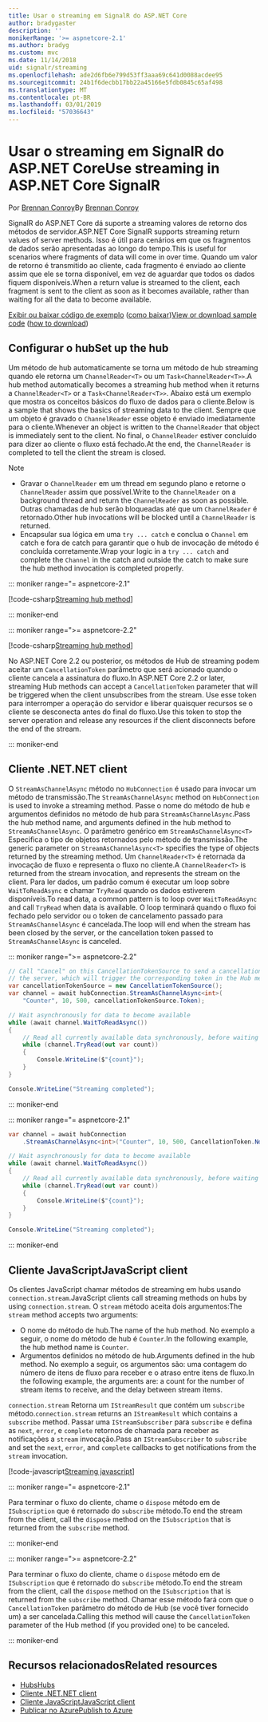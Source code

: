 ```yaml
---
title: Usar o streaming em SignalR do ASP.NET Core
author: bradygaster
description: ''
monikerRange: '>= aspnetcore-2.1'
ms.author: bradyg
ms.custom: mvc
ms.date: 11/14/2018
uid: signalr/streaming
ms.openlocfilehash: ade2d6fb6e799d53ff3aaa69c641d0088acdee95
ms.sourcegitcommit: 24b1f6decbb17bb22a45166e5fdb0845c65af498
ms.translationtype: MT
ms.contentlocale: pt-BR
ms.lasthandoff: 03/01/2019
ms.locfileid: "57036643"
---
```

# <a name="use-streaming-in-aspnet-core-signalr"></a><span data-ttu-id="ff311-102">Usar o streaming em SignalR do ASP.NET Core</span><span class="sxs-lookup"><span data-stu-id="ff311-102">Use streaming in ASP.NET Core SignalR</span></span>

<span data-ttu-id="ff311-103">Por [Brennan Conroy](https://github.com/BrennanConroy)</span><span class="sxs-lookup"><span data-stu-id="ff311-103">By [Brennan Conroy](https://github.com/BrennanConroy)</span></span>

<span data-ttu-id="ff311-104">SignalR do ASP.NET Core dá suporte a streaming valores de retorno dos métodos de servidor.</span><span class="sxs-lookup"><span data-stu-id="ff311-104">ASP.NET Core SignalR supports streaming return values of server methods.</span></span> <span data-ttu-id="ff311-105">Isso é útil para cenários em que os fragmentos de dados serão apresentadas ao longo do tempo.</span><span class="sxs-lookup"><span data-stu-id="ff311-105">This is useful for scenarios where fragments of data will come in over time.</span></span> <span data-ttu-id="ff311-106">Quando um valor de retorno é transmitido ao cliente, cada fragmento é enviado ao cliente assim que ele se torna disponível, em vez de aguardar que todos os dados fiquem disponíveis.</span><span class="sxs-lookup"><span data-stu-id="ff311-106">When a return value is streamed to the client, each fragment is sent to the client as soon as it becomes available, rather than waiting for all the data to become available.</span></span>

<span data-ttu-id="ff311-107">[Exibir ou baixar código de exemplo](https://github.com/aspnet/Docs/tree/live/aspnetcore/signalr/streaming/sample) ([como baixar](xref:index#how-to-download-a-sample))</span><span class="sxs-lookup"><span data-stu-id="ff311-107">[View or download sample code](https://github.com/aspnet/Docs/tree/live/aspnetcore/signalr/streaming/sample) ([how to download](xref:index#how-to-download-a-sample))</span></span>

## <a name="set-up-the-hub"></a><span data-ttu-id="ff311-108">Configurar o hub</span><span class="sxs-lookup"><span data-stu-id="ff311-108">Set up the hub</span></span>

<span data-ttu-id="ff311-109">Um método de hub automaticamente se torna um método de hub streaming quando ele retorna um `ChannelReader<T>` ou um `Task<ChannelReader<T>>`.</span><span class="sxs-lookup"><span data-stu-id="ff311-109">A hub method automatically becomes a streaming hub method when it returns a `ChannelReader<T>` or a `Task<ChannelReader<T>>`.</span></span> <span data-ttu-id="ff311-110">Abaixo está um exemplo que mostra os conceitos básicos do fluxo de dados para o cliente.</span><span class="sxs-lookup"><span data-stu-id="ff311-110">Below is a sample that shows the basics of streaming data to the client.</span></span> <span data-ttu-id="ff311-111">Sempre que um objeto é gravado o `ChannelReader` esse objeto é enviado imediatamente para o cliente.</span><span class="sxs-lookup"><span data-stu-id="ff311-111">Whenever an object is written to the `ChannelReader` that object is immediately sent to the client.</span></span> <span data-ttu-id="ff311-112">No final, o `ChannelReader` estiver concluído para dizer ao cliente o fluxo está fechado.</span><span class="sxs-lookup"><span data-stu-id="ff311-112">At the end, the `ChannelReader` is completed to tell the client the stream is closed.</span></span>

> [!NOTE]
> * <span data-ttu-id="ff311-113">Gravar o `ChannelReader` em um thread em segundo plano e retorne o `ChannelReader` assim que possível.</span><span class="sxs-lookup"><span data-stu-id="ff311-113">Write to the `ChannelReader` on a background thread and return the `ChannelReader` as soon as possible.</span></span> <span data-ttu-id="ff311-114">Outras chamadas de hub serão bloqueadas até que um `ChannelReader` é retornado.</span><span class="sxs-lookup"><span data-stu-id="ff311-114">Other hub invocations will be blocked until a `ChannelReader` is returned.</span></span>
> * <span data-ttu-id="ff311-115">Encapsular sua lógica em uma `try ... catch` e conclua o `Channel` em catch e fora de catch para garantir que o hub de invocação de método é concluída corretamente.</span><span class="sxs-lookup"><span data-stu-id="ff311-115">Wrap your logic in a `try ... catch` and complete the `Channel` in the catch and outside the catch to make sure the hub method invocation is completed properly.</span></span>

::: moniker range="= aspnetcore-2.1"

[!code-csharp[Streaming hub method](streaming/sample/Hubs/StreamHub.aspnetcore21.cs?name=snippet1)]

::: moniker-end

::: moniker range=">= aspnetcore-2.2"

[!code-csharp[Streaming hub method](streaming/sample/Hubs/StreamHub.cs?name=snippet1)]

<span data-ttu-id="ff311-116">No ASP.NET Core 2.2 ou posterior, os métodos de Hub de streaming podem aceitar um `CancellationToken` parâmetro que será acionado quando o cliente cancela a assinatura do fluxo.</span><span class="sxs-lookup"><span data-stu-id="ff311-116">In ASP.NET Core 2.2 or later, streaming Hub methods can accept a `CancellationToken` parameter that will be triggered when the client unsubscribes from the stream.</span></span> <span data-ttu-id="ff311-117">Use esse token para interromper a operação do servidor e liberar quaisquer recursos se o cliente se desconecta antes do final do fluxo.</span><span class="sxs-lookup"><span data-stu-id="ff311-117">Use this token to stop the server operation and release any resources if the client disconnects before the end of the stream.</span></span>

::: moniker-end

## <a name="net-client"></a><span data-ttu-id="ff311-118">Cliente .NET</span><span class="sxs-lookup"><span data-stu-id="ff311-118">.NET client</span></span>

<span data-ttu-id="ff311-119">O `StreamAsChannelAsync` método no `HubConnection` é usado para invocar um método de transmissão.</span><span class="sxs-lookup"><span data-stu-id="ff311-119">The `StreamAsChannelAsync` method on `HubConnection` is used to invoke a streaming method.</span></span> <span data-ttu-id="ff311-120">Passe o nome do método de hub e argumentos definidos no método de hub para `StreamAsChannelAsync`.</span><span class="sxs-lookup"><span data-stu-id="ff311-120">Pass the hub method name, and arguments defined in the hub method to `StreamAsChannelAsync`.</span></span> <span data-ttu-id="ff311-121">O parâmetro genérico em `StreamAsChannelAsync<T>` Especifica o tipo de objetos retornados pelo método de transmissão.</span><span class="sxs-lookup"><span data-stu-id="ff311-121">The generic parameter on `StreamAsChannelAsync<T>` specifies the type of objects returned by the streaming method.</span></span> <span data-ttu-id="ff311-122">Um `ChannelReader<T>` é retornada da invocação de fluxo e representa o fluxo no cliente.</span><span class="sxs-lookup"><span data-stu-id="ff311-122">A `ChannelReader<T>` is returned from the stream invocation, and represents the stream on the client.</span></span> <span data-ttu-id="ff311-123">Para ler dados, um padrão comum é executar um loop sobre `WaitToReadAsync` e chamar `TryRead` quando os dados estiverem disponíveis.</span><span class="sxs-lookup"><span data-stu-id="ff311-123">To read data, a common pattern is to loop over `WaitToReadAsync` and call `TryRead` when data is available.</span></span> <span data-ttu-id="ff311-124">O loop terminará quando o fluxo foi fechado pelo servidor ou o token de cancelamento passado para `StreamAsChannelAsync` é cancelada.</span><span class="sxs-lookup"><span data-stu-id="ff311-124">The loop will end when the stream has been closed by the server, or the cancellation token passed to `StreamAsChannelAsync` is canceled.</span></span>

::: moniker range=">= aspnetcore-2.2"

```csharp
// Call "Cancel" on this CancellationTokenSource to send a cancellation message to 
// the server, which will trigger the corresponding token in the Hub method.
var cancellationTokenSource = new CancellationTokenSource();
var channel = await hubConnection.StreamAsChannelAsync<int>(
    "Counter", 10, 500, cancellationTokenSource.Token);

// Wait asynchronously for data to become available
while (await channel.WaitToReadAsync())
{
    // Read all currently available data synchronously, before waiting for more data
    while (channel.TryRead(out var count))
    {
        Console.WriteLine($"{count}");
    }
}

Console.WriteLine("Streaming completed");
```

::: moniker-end

::: moniker range="= aspnetcore-2.1"

```csharp
var channel = await hubConnection
    .StreamAsChannelAsync<int>("Counter", 10, 500, CancellationToken.None);

// Wait asynchronously for data to become available
while (await channel.WaitToReadAsync())
{
    // Read all currently available data synchronously, before waiting for more data
    while (channel.TryRead(out var count))
    {
        Console.WriteLine($"{count}");
    }
}

Console.WriteLine("Streaming completed");
```

::: moniker-end

## <a name="javascript-client"></a><span data-ttu-id="ff311-125">Cliente JavaScript</span><span class="sxs-lookup"><span data-stu-id="ff311-125">JavaScript client</span></span>

<span data-ttu-id="ff311-126">Os clientes JavaScript chamar métodos de streaming em hubs usando `connection.stream`.</span><span class="sxs-lookup"><span data-stu-id="ff311-126">JavaScript clients call streaming methods on hubs by using `connection.stream`.</span></span> <span data-ttu-id="ff311-127">O `stream` método aceita dois argumentos:</span><span class="sxs-lookup"><span data-stu-id="ff311-127">The `stream` method accepts two arguments:</span></span>

* <span data-ttu-id="ff311-128">O nome do método de hub.</span><span class="sxs-lookup"><span data-stu-id="ff311-128">The name of the hub method.</span></span> <span data-ttu-id="ff311-129">No exemplo a seguir, o nome do método de hub é `Counter`.</span><span class="sxs-lookup"><span data-stu-id="ff311-129">In the following example, the hub method name is `Counter`.</span></span>
* <span data-ttu-id="ff311-130">Argumentos definidos no método de hub.</span><span class="sxs-lookup"><span data-stu-id="ff311-130">Arguments defined in the hub method.</span></span> <span data-ttu-id="ff311-131">No exemplo a seguir, os argumentos são: uma contagem do número de itens de fluxo para receber e o atraso entre itens de fluxo.</span><span class="sxs-lookup"><span data-stu-id="ff311-131">In the following example, the arguments are: a count for the number of stream items to receive, and the delay between stream items.</span></span>

<span data-ttu-id="ff311-132">`connection.stream` Retorna um `IStreamResult` que contém um `subscribe` método.</span><span class="sxs-lookup"><span data-stu-id="ff311-132">`connection.stream` returns an `IStreamResult` which contains a `subscribe` method.</span></span> <span data-ttu-id="ff311-133">Passar uma `IStreamSubscriber` para `subscribe` e defina as `next`, `error`, e `complete` retornos de chamada para receber as notificações a `stream` invocação.</span><span class="sxs-lookup"><span data-stu-id="ff311-133">Pass an `IStreamSubscriber` to `subscribe` and set the `next`, `error`, and `complete` callbacks to get notifications from the `stream` invocation.</span></span>

[!code-javascript[Streaming javascript](streaming/sample/wwwroot/js/stream.js?range=19-36)]

::: moniker range="= aspnetcore-2.1"

<span data-ttu-id="ff311-134">Para terminar o fluxo do cliente, chame o `dispose` método em de `ISubscription` que é retornado do `subscribe` método.</span><span class="sxs-lookup"><span data-stu-id="ff311-134">To end the stream from the client, call the `dispose` method on the `ISubscription` that is returned from the `subscribe` method.</span></span>

::: moniker-end

::: moniker range=">= aspnetcore-2.2"

<span data-ttu-id="ff311-135">Para terminar o fluxo do cliente, chame o `dispose` método em de `ISubscription` que é retornado do `subscribe` método.</span><span class="sxs-lookup"><span data-stu-id="ff311-135">To end the stream from the client, call the `dispose` method on the `ISubscription` that is returned from the `subscribe` method.</span></span> <span data-ttu-id="ff311-136">Chamar esse método fará com que o `CancellationToken` parâmetro do método de Hub (se você tiver fornecido um) a ser cancelada.</span><span class="sxs-lookup"><span data-stu-id="ff311-136">Calling this method will cause the `CancellationToken` parameter of the Hub method (if you provided one) to be canceled.</span></span>

::: moniker-end

## <a name="related-resources"></a><span data-ttu-id="ff311-137">Recursos relacionados</span><span class="sxs-lookup"><span data-stu-id="ff311-137">Related resources</span></span>

* [<span data-ttu-id="ff311-138">Hubs</span><span class="sxs-lookup"><span data-stu-id="ff311-138">Hubs</span></span>](xref:signalr/hubs)
* [<span data-ttu-id="ff311-139">Cliente .NET</span><span class="sxs-lookup"><span data-stu-id="ff311-139">.NET client</span></span>](xref:signalr/dotnet-client)
* [<span data-ttu-id="ff311-140">Cliente JavaScript</span><span class="sxs-lookup"><span data-stu-id="ff311-140">JavaScript client</span></span>](xref:signalr/javascript-client)
* [<span data-ttu-id="ff311-141">Publicar no Azure</span><span class="sxs-lookup"><span data-stu-id="ff311-141">Publish to Azure</span></span>](xref:signalr/publish-to-azure-web-app)
